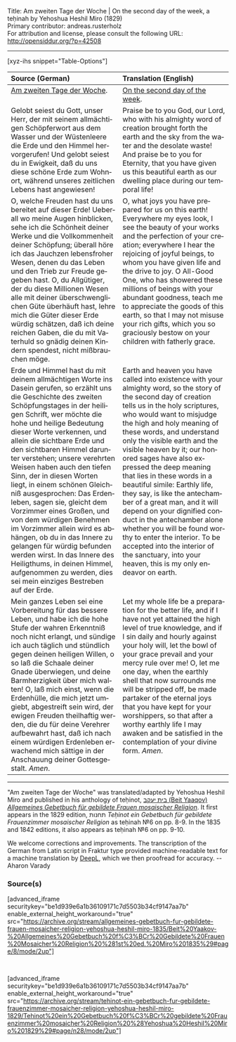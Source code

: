 <html>
<head></head>
<body>
Title: Am zweiten Tage der Woche | On the second day of the week, a teḥinah by Yehoshua Heshil Miro (1829)<br />
Primary contributor: andreas.rusterholz<br />
For attribution and license, please consult the following URL: <a href="http://opensiddur.org/?p=42508">http://opensiddur.org/?p=42508</a>
<p />
<hr />

[xyz-ihs snippet="Table-Options"]<table style="margin-left: auto; margin-right: auto;" class="draggable">
<thead><tr><th id="x" style="text-align: left;">Source (German)</th><th style="text-align: left;">Translation (English)</th></tr></thead>
<tbody>
<tr><td style="vertical-align:top;">
<div class="german" lang="de">
<u>Am zweiten Tage der Woche</u>.
</div></td>

<td style="vertical-align:top;">
<div class="english" lang="en">
<u>On the second day of the week</u>.
</div></td></tr>


<tr><td style="vertical-align:top;">
<div class="german" lang="de">
Gelobt seiest du Gott, unser Herr, der mit seinem allmächtigen Schöpferwort aus dem Wasser und der Wüstenleere die Erde und den Himmel hervorgerufen! Und gelobt seiest du in Ewigkeit, daß du uns diese schöne Erde zum Wohnort, während unseres zeitlichen Lebens hast angewiesen!
</div></td>

<td style="vertical-align:top;">
<div class="english" lang="en">
Praise be to you God, our Lord, who with his almighty word of creation brought forth the earth and the sky from the water and the desolate waste! And praise be to you for Eternity, that you have given us this beautiful earth as our dwelling place during our temporal life!
</div></td></tr>


<tr><td style="vertical-align:top;">
<div class="german" lang="de">
O, welche Freuden hast du uns bereitet auf dieser Erde! Ueberall wo meine Augen hinblicken, sehe ich die Schönheit deiner Werke und die Vollkommenheit deiner Schöpfung; überall höre ich das Jauchzen lebensfroher Wesen, denen du das Leben und den Trieb zur Freude gegeben hast. O, du Allgütiger, der du diese Millionen Wesen alle mit deiner überschwenglichen Güte überhäuft hast, lehre mich die Güter dieser Erde würdig schätzen, daß ich deine reichen Gaben, die du mit Vaterhuld so gnädig deinen Kindern spendest, nicht mißbrauchen möge. 
</div></td>

<td style="vertical-align:top;">
<div class="english" lang="en">
O, what joys you have prepared for us on this earth! Everywhere my eyes look, I see the beauty of your works and the perfection of your creation; everywhere I hear the rejoicing of joyful beings, to whom you have given life and the drive to joy. O All-Good One, who has showered these millions of beings with your abundant goodness, teach me to appreciate the goods of this earth, so that I may not misuse your rich gifts, which you so graciously bestow on your children with fatherly grace. 
</div></td></tr>


<tr><td style="vertical-align:top;">
<div class="german" lang="de">
Erde und Himmel hast du mit deinem allmächtigen Worte ins Dasein gerufen, so erzählt uns die Geschichte des zweiten Schöpfungstages in der heiligen Schrift, wer möchte die hohe und heilige Bedeutung dieser Worte verkennen, und allein die sichtbare Erde und den sichtbaren Himmel darunter verstehen; unsere verehrten Weisen haben auch den tiefen Sinn, der in diesen Worten liegt, in einem schönen Gleichniß ausgesprochen: Das Erdenleben, sagen sie, gleicht dem Vorzimmer eines Großen, und von dem würdigen Benehmen im Vorzimmer allein wird es abhängen, ob du in das Innere zu gelangen für würdig befunden werden wirst. In das Innere des Heiligthums, in deinen Himmel, aufgenommen zu werden, dies sei mein einziges Bestreben auf der Erde. 
</div></td>

<td style="vertical-align:top;">
<div class="english" lang="en">
Earth and heaven you have called into existence with your almighty word, so the story of the second day of creation tells us in the holy scriptures, who would want to misjudge the high and holy meaning of these words, and understand only the visible earth and the visible heaven by it; our honored sages have also expressed the deep meaning that lies in these words in a beautiful simile: Earthly life, they say, is like the antechamber of a great man, and it will depend on your dignified conduct in the antechamber alone whether you will be found worthy to enter the interior. To be accepted into the interior of the sanctuary, into your heaven, this is my only endeavor on earth. 
</div></td></tr>


<tr><td style="vertical-align:top;">
<div class="german" lang="de">
Mein ganzes Leben sei eine Vorbereitung für das bessere Leben, und habe ich die hohe Stufe der wahren Erkenntniß noch nicht erlangt, und sündige ich auch täglich und stündlich gegen deinen heiligen Willen, o so laß die Schaale deiner Gnade überwiegen, und deine Barmherzigkeit über mich walten! O, laß mich einst, wenn die Erdenhülle, die mich jetzt umgiebt, abgestreift sein wird, der ewigen Freuden theilhaftig werden, die du für deine Verehrer aufbewahrt hast, daß ich nach einem würdigen Erdenleben erwachend mich sättige in der Anschauung deiner Gottesgestalt. <em>Amen</em>.
</div></td>

<td style="vertical-align:top;">
<div class="english" lang="en">
Let my whole life be a preparation for the better life, and if I have not yet attained the high level of true knowledge, and if I sin daily and hourly against your holy will, let the bowl of your grace prevail and your mercy rule over me! O, let me one day, when the earthly shell that now surrounds me will be stripped off, be made partaker of the eternal joys that you have kept for your worshippers, so that after a worthy earthly life I may awaken and be satisfied in the contemplation of your divine form. <em>Amen</em>.
</div></td></tr>
</tbody></table>

<hr />

"Am zweiten Tage der Woche" was translated/adapted by Yehoshua Heshil Miro and published in his anthology of teḥinot, <a href="/?p=41365">בית יעקב (Beit Yaaqov) <em>Allgemeines Gebetbuch für gebildete Frauen mosaischer Religion</em></a>. It first appears in the 1829 edition, תחנות <em>Teḥinot ein Gebetbuch für gebildete Frauenzimmer mosaischer Religion</em> as teḥinah №6 on pp. 8-9. In the 1835 and 1842 editions, it also appears as teḥinah №6 on pp. 9-10. 

We welcome corrections and improvements. The transcription of the German from Latin script in Fraktur type provided machine-readable text for a machine translation by <a href="https://www.deepl.com/en/translator">DeepL</a>, which we then proofread for accuracy. --Aharon Varady
 

<h3>Source(s)</h3>

[advanced_iframe securitykey="be1d939e6a1b36109171c7d5503b34cf9147aa7b" enable_external_height_workaround="true" src="https://archive.org/stream/allgemeines-gebetbuch-fur-gebildete-frauen-mosaicher-religion-yehoshua-heshil-miro-1835/Beit%20Yaakov-%20Allgemeines%20Gebetbuch%20f%C3%BCr%20Gebildete%20Frauen%20Mosaicher%20Religion%20%281st%20ed.%20Miro%201835%29#page/8/mode/2up"]
 
&nbsp;

[advanced_iframe securitykey="be1d939e6a1b36109171c7d5503b34cf9147aa7b" enable_external_height_workaround="true" src="https://archive.org/stream/tehinot-ein-gebetbuch-fur-gebildete-frauenzimmer-mosaicher-religion-yehoshua-heshil-miro-1829/Tehinot%20ein%20Gebetbuch%20f%C3%BCr%20gebildete%20Frauenzimmer%20mosaicher%20Religion%20%28Yehoshua%20Heshil%20Miro%201829%29#page/n28/mode/2up"]

&nbsp;
</body>
</html>